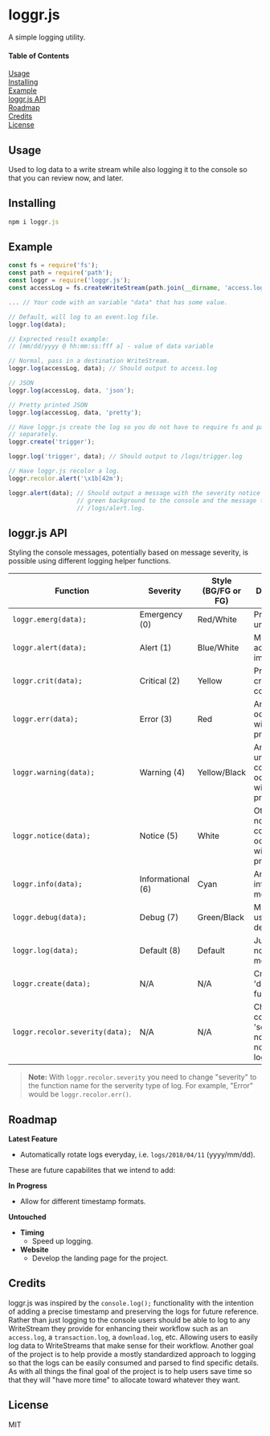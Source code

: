 # loggr.js
A simple logging utility.

#### Table of Contents

[Usage](#usage)  
[Installing](#installing)  
[Example](#example)  
[loggr.js API](#loggrjs-api)  
[Roadmap](#roadmap)  
[Credits](#credits)  
[License](#license)  

## Usage

Used to log data to a write stream while also logging it to the console so that you can review now, and later.

## Installing
```javascript
npm i loggr.js
```

## Example
```javascript
const fs = require('fs');
const path = require('path');
const loggr = require('loggr.js');
const accessLog = fs.createWriteStream(path.join(__dirname, 'access.log'), { flags: 'a' });

... // Your code with an variable "data" that has some value.

// Default, will log to an event.log file.
loggr.log(data);

// Exprected result example:
// [mm/dd/yyyy @ hh:mm:ss:fff a] - value of data variable

// Normal, pass in a destination WriteStream.
loggr.log(accessLog, data); // Should output to access.log

// JSON
loggr.log(accessLog, data, 'json');

// Pretty printed JSON
loggr.log(accessLog, data, 'pretty');

// Have loggr.js create the log so you do not have to require fs and path
// separately.
loggr.create('trigger');

loggr.log('trigger', data); // Should output to /logs/trigger.log

// Have loggr.js recolor a log.
loggr.recolor.alert('\x1b[42m');

loggr.alert(data); // Should output a message with the severity notice using a
                   // green background to the console and the message to
                   // /logs/alert.log.
```

## loggr.js API

Styling the console messages, potentially based on message severity, is possible using different logging helper functions.

| Function                                        | Severity          | Style (BG/FG or FG) | Description                                                             |
| ----------------------------------------------- | ----------------- | ------------------- | ----------------------------------------------------------------------- |
| `loggr.emerg(data);`                            | Emergency (0)     | Red/White           | Process is unstable.                                                    |
| `loggr.alert(data);`                            | Alert (1)         | Blue/White          | Must take action immediately.                                           |
| `loggr.crit(data);`                             | Critical (2)      | Yellow              | Process is in critical condition.                                       |
| `loggr.err(data);`                              | Error (3)         | Red                 | An error has occurred with process.                                     |
| `loggr.warning(data);`                          | Warning (4)       | Yellow/Black        | An unexpected condition occurred with process.                          |
| `loggr.notice(data);`                           | Notice (5)        | White               | Other normal condition occurred with process.                           |
| `loggr.info(data);`                             | Informational (6) | Cyan                | An informational message.                                               |
| `loggr.debug(data);`                            | Debug (7)         | Green/Black         | Messages used for debugging.                                            |
| `loggr.log(data);`                              | Default (8)       | Default             | Just a normal message.                                                  |
| `loggr.create(data);`                           | N/A               | N/A                 | Creates 'data' log for future use.                                      |
| `loggr.recolor.severity(data);`                 | N/A               | N/A                 | Changes the color for the 'severity' notice for a non-default log type. |


> **Note:** With `loggr.recolor.severity` you need to change "severity" to the function name for the serverity type of log. For example, "Error" would be `loggr.recolor.err()`.

## Roadmap

**Latest Feature**

- Automatically rotate logs everyday, i.e. `logs/2018/04/11` (yyyy/mm/dd).

These are future capabilites that we intend to add:

**In Progress**

- Allow for different timestamp formats.

**Untouched**

- **Timing**
  - Speed up logging.
- **Website**
  - Develop the landing page for the project.

## Credits

loggr.js was inspired by the `console.log();` functionality with the intention of adding a precise timestamp and preserving the logs for future reference. Rather than just logging to the console users should be able to log to any WriteStream they provide for enhancing their workflow such as an `access.log`, a `transaction.log`, a `download.log`, etc. Allowing users to easily log data to WriteStreams that make sense for their workflow. Another goal of the project is to help provide a mostly standardized approach to logging so that the logs can be easily consumed and parsed to find specific details. As with all things the final goal of the project is to help users save time so that they will "have more time" to allocate toward whatever they want.

## License

MIT
